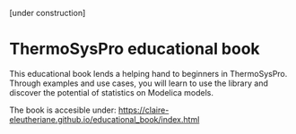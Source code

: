 [under construction]

# ThermoSysPro educational book

This educational book lends a helping hand to beginners in ThermoSysPro. Through examples and use cases, you will learn to use the library and discover the potential of statistics on Modelica models.

The book is accesible under: https://claire-eleutheriane.github.io/educational_book/index.html
